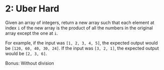 # 2: Uber Hard
Given an array of integers, return a new array such that each element at index `i` of the new array is the product of all the numbers in the original array except the one at `i`.  

For example, if the input was `[1, 2, 3, 4, 5]`, the expected output would be `[120, 60, 40, 30, 24]`. If the input was `[3, 2, 1]`, the expected output would be `[2, 3, 6]`.

Bonus: Without division
